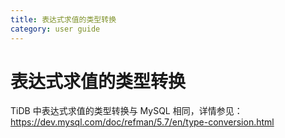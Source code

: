 ```yaml
---
title: 表达式求值的类型转换
category: user guide
---
```


# 表达式求值的类型转换

TiDB 中表达式求值的类型转换与 MySQL 相同，详情参见：https://dev.mysql.com/doc/refman/5.7/en/type-conversion.html
